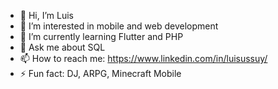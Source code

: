 
- 👋 Hi, I’m Luis
- 👀 I’m interested in mobile and web development
- 🌱 I’m currently learning Flutter and PHP 
- 💬 Ask me about SQL 
- 📫 How to reach me: https://www.linkedin.com/in/luisussuy/ 
- ⚡ Fun fact: DJ, ARPG, Minecraft Mobile

<!---
UssuyNeumann/UssuyNeumann is a ✨ special ✨ repository because its `README.md` (this file) appears on your GitHub profile.
You can click the Preview link to take a look at your changes.
--->

